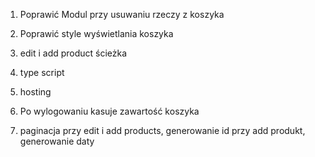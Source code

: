 1. Poprawić Modul przy usuwaniu rzeczy z koszyka
2. Poprawić style wyświetlania koszyka
3. edit i add product ścieżka
4. type script
5. hosting 
6. Po wylogowaniu kasuje zawartość koszyka


1. paginacja przy edit i add products, generowanie id przy add produkt, generowanie daty